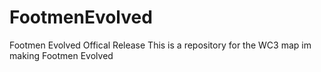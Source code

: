 # FootmenEvolved
Footmen Evolved Offical Release
This is a repository for the WC3 map im making Footmen Evolved
